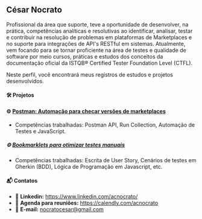 ## César Nocrato 

Profissional da área que suporte, teve a oportunidade de desenvolver, na prática, competências
analíticas e resolutivas ao identificar, analisar, testar e contribuir na resolução de problemas em
plataformas de Marketplaces e no suporte para integrações de API&#39;s RESTful em sistemas. Atualmente,
vem focando para se tornar proficiente na área de testes e qualidade de software por meio cursos,
práticas e estudos dos conceitos da documentação oficial da ISTQB® Certified Tester Foundation Level
(CTFL).

Neste perfil, você encontrará meus registros de estudos e projetos desenvolvidos.

#### 🛠️ Projetos

#### ⚙️  [Postman: Automação para checar versões de marketplaces](https://github.com/acnocrato/postman-marketplace-version-check/)
- Competências trabalhadas: Postman API, Run Collection, Automação de Testes e JavaScript.

##### ⚙️ [Bookmarklets para otimizar testes manuais](https://github.com/acnocrato/projeto-bookmarklets-para-testes-manuais/)
- Competências trabalhadas: Escrita de User Story, Cenários de testes em Gherkin (BDD), Lógica de Programação em Javascript, etc.


#### 📬 Contatos
- 🎯 **Linkedin:** https://www.linkedin.com/acnocrato/
- 🎯 **Agenda para reuniões:** https://calendly.com/acnocrato
- 🎯 **E-mail:** [nocratocesar@gmail.com](mailto:nocratocesar@gmail.com)




<!--
**acnocrato/acnocrato** is a ✨ _special_ ✨ repository because its `README.md` (this file) appears on your GitHub profile.

Here are some ideas to get you started:

- 🔭 I’m currently working on ...
- 🌱 I’m currently learning ...
- 👯 I’m looking to collaborate on ...
- 🤔 I’m looking for help with ...
- 💬 Ask me about ...
- 📫 How to reach me: ...
- 😄 Pronouns: ...
- ⚡ Fun fact: ...
-->
